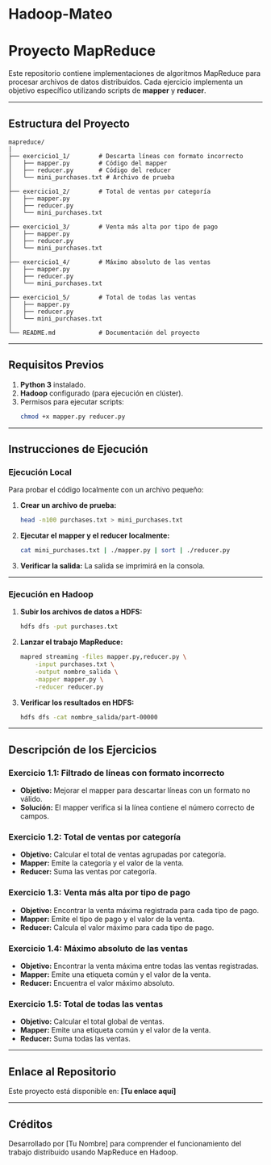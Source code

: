 # Hadoop-Mateo


# Proyecto MapReduce

Este repositorio contiene implementaciones de algoritmos MapReduce para procesar archivos de datos distribuidos. Cada ejercicio implementa un objetivo específico utilizando scripts de **mapper** y **reducer**.

---

## **Estructura del Proyecto**

``` 
mapreduce/
|
├── exercicio1_1/        # Descarta líneas con formato incorrecto
│   ├── mapper.py        # Código del mapper
│   ├── reducer.py       # Código del reducer
│   └── mini_purchases.txt # Archivo de prueba
│
├── exercicio1_2/        # Total de ventas por categoría
│   ├── mapper.py
│   ├── reducer.py
│   └── mini_purchases.txt
│
├── exercicio1_3/        # Venta más alta por tipo de pago
│   ├── mapper.py
│   ├── reducer.py
│   └── mini_purchases.txt
│
├── exercicio1_4/        # Máximo absoluto de las ventas
│   ├── mapper.py
│   ├── reducer.py
│   └── mini_purchases.txt
│
├── exercicio1_5/        # Total de todas las ventas
│   ├── mapper.py
│   ├── reducer.py
│   └── mini_purchases.txt
│
└── README.md            # Documentación del proyecto
```

---

## **Requisitos Previos**

1. **Python 3** instalado.
2. **Hadoop** configurado (para ejecución en clúster).
3. Permisos para ejecutar scripts:
   ```bash
   chmod +x mapper.py reducer.py
   ```

---

## **Instrucciones de Ejecución**

### **Ejecución Local**

Para probar el código localmente con un archivo pequeño:

1. **Crear un archivo de prueba:**
   ```bash
   head -n100 purchases.txt > mini_purchases.txt
   ```

2. **Ejecutar el mapper y el reducer localmente:**
   ```bash
   cat mini_purchases.txt | ./mapper.py | sort | ./reducer.py
   ```

3. **Verificar la salida:**
   La salida se imprimirá en la consola.

---

### **Ejecución en Hadoop**

1. **Subir los archivos de datos a HDFS:**
   ```bash
   hdfs dfs -put purchases.txt
   ```

2. **Lanzar el trabajo MapReduce:**
   ```bash
   mapred streaming -files mapper.py,reducer.py \
       -input purchases.txt \
       -output nombre_salida \
       -mapper mapper.py \
       -reducer reducer.py
   ```

3. **Verificar los resultados en HDFS:**
   ```bash
   hdfs dfs -cat nombre_salida/part-00000
   ```

---

## **Descripción de los Ejercicios**

### **Exercicio 1.1: Filtrado de líneas con formato incorrecto**
- **Objetivo:** Mejorar el mapper para descartar líneas con un formato no válido.
- **Solución:** El mapper verifica si la línea contiene el número correcto de campos.

### **Exercicio 1.2: Total de ventas por categoría**
- **Objetivo:** Calcular el total de ventas agrupadas por categoría.
- **Mapper:** Emite la categoría y el valor de la venta.
- **Reducer:** Suma las ventas por categoría.

### **Exercicio 1.3: Venta más alta por tipo de pago**
- **Objetivo:** Encontrar la venta máxima registrada para cada tipo de pago.
- **Mapper:** Emite el tipo de pago y el valor de la venta.
- **Reducer:** Calcula el valor máximo para cada tipo de pago.

### **Exercicio 1.4: Máximo absoluto de las ventas**
- **Objetivo:** Encontrar la venta máxima entre todas las ventas registradas.
- **Mapper:** Emite una etiqueta común y el valor de la venta.
- **Reducer:** Encuentra el valor máximo absoluto.

### **Exercicio 1.5: Total de todas las ventas**
- **Objetivo:** Calcular el total global de ventas.
- **Mapper:** Emite una etiqueta común y el valor de la venta.
- **Reducer:** Suma todas las ventas.

---

## **Enlace al Repositorio**

Este proyecto está disponible en: **[Tu enlace aquí]**

---

## **Créditos**

Desarrollado por [Tu Nombre] para comprender el funcionamiento del trabajo distribuido usando MapReduce en Hadoop.

